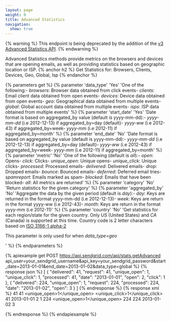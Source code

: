 ```yaml
---
layout: page
weight: 0
title: Advanced Statistics
navigation:
  show: true
---
```


{% warning %}
This endpoint is being deprecated by the addition of the [v3 Advanced Statistics API]({{root_url}}/API_Reference/Web_API_v3/Stats/advanced.html).
{% endwarning %}

Advanced Statistics methods provide metrics on the browsers and devices that are opening emails, as well as providing statistics based on geographic location or ISP. 
{% anchor h2 %}
Get Statistics for: Browsers, Clients, Devices, Geo, Global, Isp 
{% endanchor %}


{% parameters get %}
 {% parameter 'data_type' 'Yes' 'One of the following:- *browsers*: Browser data obtained from click events- *clients*: Email client data obtained from open events- *devices*: Device data obtained from open events- *geo*: Geographical data obtained from multiple events- *global*: Global account data obtained from multiple events- *isps*: ISP data obtained from multiple events' %}
 {% parameter 'start_date' 'Yes' 'Date format is based on aggregated_by value (default is yyyy-mm-dd):- *yyyy-mm-dd* (i.e 2012-12-13) if aggregated_by=day (default)- *yyyy-ww* (i.e 2012-43) if aggregated_by=week- *yyyy-mm* (i.e 2012-11) if aggregated_by=month' %}
 {% parameter 'end_date' 'No' 'Date format is based on aggregated_by value (default is yyyy-mm-dd):- *yyyy-mm-dd* (i.e 2012-12-13) if aggregated_by=day (default)- *yyyy-ww* (i.e 2012-43) if aggregated_by=week- *yyyy-mm* (i.e 2012-11) if aggregated_by=month' %}
 {% parameter 'metric' 'No' 'One of the following (default is *all*):- *open*: Opens- *click*: Clicks- *unique_open*: Unique opens- *unique_click*: Unique clicks- *processed*: Processed emails- *delivered*: Delivered emails- *drop*: Dropped emails- *bounce*: Bounced emails- *deferred*: Deferred email tries- *spamreport*: Emails marked as spam- *blocked*: Emails that have been blocked- *all*: All metrics are returned' %}
 {% parameter 'category' 'No' 'Return statistics for the given category' %}
 {% parameter 'aggregated_by' 'No' 'Aggregate the data by the given period (default is *day*):- *day*: Keys are returned in the format yyyy-mm-dd (i.e 2012-12-13)- *week*: Keys are return in the format yyyy-ww (i.e 2012-43)- *month*: Keys are return in the format yyyy-mm (i.e 2012-11)' %}
 {% parameter 'country' 'No' 'Get statistics for each region/state for the given country. Only *US* (United States) and *CA* (Canada) is supported at this time. Country code is 2 letter characters based on [ISO 3166-1 alpha-2](http://en.wikipedia.org/wiki/ISO_3166-1_alpha-2) <p>This parameter is only used for when *data_type=geo*</p>' %}
{% endparameters %}


{% apiexample get POST https://api.sendgrid.com/api/stats.getAdvanced api_user=your_sendgrid_username&api_key=your_sendgrid_password&start_date=2013-01-01&end_date=2013-01-02&data_type=global %}
  {% response json %}
[
  {
    "delivered": 41,
    "request": 41,
    "unique_open": 1,
    "unique_click": 1,
    "processed": 41,
    "date": "2013-01-01",
    "open": 2,
    "click": 1
  },
  {
    "delivered": 224,
    "unique_open": 1,
    "request": 224,
    "processed": 224,
    "date": "2013-01-02",
    "open": 3
  }
]
  {% endresponse %}
  {% response xml %}
<stats>
   <day>
      <delivered>41</delivered>
      <request>41</request>
      <unique_open>1</unique_open>
      <unique_click>1</unique_click>
      <processed>41</processed>
      <date>2013-01-01</date>
      <open>2</open>
      <click>1</click>
   </day>
   <day>
      <delivered>224</delivered>
      <unique_open>1</unique_open>
      <request>224</request>
      <processed>224</processed>
      <date>2013-01-02</date>
      <open>3</open>
   </day>
</stats>

  {% endresponse %}
{% endapiexample %}
